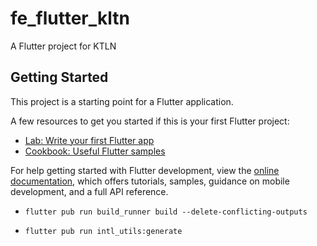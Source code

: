 # fe_flutter_kltn

A Flutter project for KTLN

## Getting Started

This project is a starting point for a Flutter application.

A few resources to get you started if this is your first Flutter project:

- [Lab: Write your first Flutter app](https://docs.flutter.dev/get-started/codelab)
- [Cookbook: Useful Flutter samples](https://docs.flutter.dev/cookbook)

For help getting started with Flutter development, view the
[online documentation](https://docs.flutter.dev/), which offers tutorials,
samples, guidance on mobile development, and a full API reference.

<!-- build model -->

- `flutter pub run build_runner build --delete-conflicting-outputs`
<!-- When add i18 -->

- `flutter pub run intl_utils:generate`
